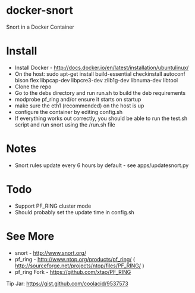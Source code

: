 docker-snort
============

Snort in a Docker Container

Install
============

- Install Docker - http://docs.docker.io/en/latest/installation/ubuntulinux/
- On the host: sudo apt-get install build-essential checkinstall autoconf bison flex libpcap-dev libpcre3-dev zlib1g-dev libnuma-dev libtool
- Clone the repo
- Go to the debs directory and run run.sh to build the deb requirements
- modprobe pf_ring and/or ensure it starts on startup
- make sure the eth1 (recommended) on the host is up
- configure the container by editing config.sh
- If everything works out correctly, you should be able to run the test.sh script and run snort using the /run.sh file

Notes
=====

- Snort rules update every 6 hours by default - see apps/updatesnort.py

Todo
====

- Support PF_RING cluster mode
- Should probably set the update time in config.sh

See More
========

- snort - http://www.snort.org/
- pf_ring - http://www.ntop.org/products/pf_ring/ ( http://sourceforge.net/projects/ntop/files/PF_RING/ )
- pf_ring Fork - https://github.com/xtao/PF_RING

Tip Jar: https://gist.github.com/coolacid/9537573